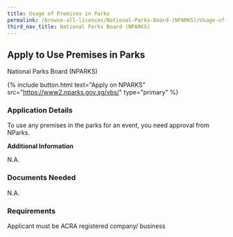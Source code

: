 ```yaml
---
title: Usage of Premises in Parks
permalink: /browse-all-licences/National-Parks-Board-(NPARKS)/Usage-of-Premises-in-Parks
third_nav_title: National Parks Board (NPARKS)
---
```


## Apply to Use Premises in Parks

National Parks Board (NPARKS)

{% include button.html text="Apply on NPARKS" src="https://www2.nparks.gov.sg/vbs/" type="primary" %}

### Application Details

<p>To use any premises in the parks for an event, you need approval from NParks.</p>

**Additional Information**

N.A.

### Documents Needed

N.A.

### Requirements

<p>Applicant must be ACRA registered company/ business</p>


